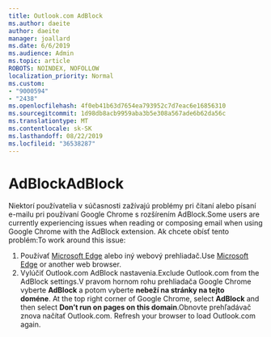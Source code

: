 ```yaml
---
title: Outlook.com AdBlock
ms.author: daeite
author: daeite
manager: joallard
ms.date: 6/6/2019
ms.audience: Admin
ms.topic: article
ROBOTS: NOINDEX, NOFOLLOW
localization_priority: Normal
ms.custom:
- "9000594"
- "2438"
ms.openlocfilehash: 4f0eb41b63d7654ea793952c7d7eac6e16856310
ms.sourcegitcommit: 1d98db8acb9959aba3b5e308a567ade6b62da56c
ms.translationtype: MT
ms.contentlocale: sk-SK
ms.lasthandoff: 08/22/2019
ms.locfileid: "36538287"
---
```

# <a name="adblock"></a><span data-ttu-id="8dece-102">AdBlock</span><span class="sxs-lookup"><span data-stu-id="8dece-102">AdBlock</span></span>

<span data-ttu-id="8dece-103">Niektorí používatelia v súčasnosti zažívajú problémy pri čítaní alebo písaní e-mailu pri používaní Google Chrome s rozšírením AdBlock.</span><span class="sxs-lookup"><span data-stu-id="8dece-103">Some users are currently experiencing issues when reading or composing email when using Google Chrome with the AdBlock extension.</span></span> <span data-ttu-id="8dece-104">Ak chcete obísť tento problém:</span><span class="sxs-lookup"><span data-stu-id="8dece-104">To work around this issue:</span></span>

1. <span data-ttu-id="8dece-105">Používať [Microsoft Edge](https://www.microsoft.com/windows/microsoft-edge) alebo iný webový prehliadač.</span><span class="sxs-lookup"><span data-stu-id="8dece-105">Use [Microsoft Edge](https://www.microsoft.com/windows/microsoft-edge) or another web browser.</span></span>
1. <span data-ttu-id="8dece-106">Vylúčiť Outlook.com AdBlock nastavenia.</span><span class="sxs-lookup"><span data-stu-id="8dece-106">Exclude Outlook.com from the AdBlock settings.</span></span><span data-ttu-id="8dece-107">V pravom hornom rohu prehliadača Google Chrome vyberte **AdBlock** a potom vyberte **nebeží na stránky na tejto doméne**.</span><span class="sxs-lookup"><span data-stu-id="8dece-107"> At the top right corner of Google Chrome, select **AdBlock** and then select **Don’t run on pages on this domain**.</span></span><span data-ttu-id="8dece-108">Obnovte prehľadávač znova načítať Outlook.com.</span><span class="sxs-lookup"><span data-stu-id="8dece-108"> Refresh your browser to load Outlook.com again.</span></span>